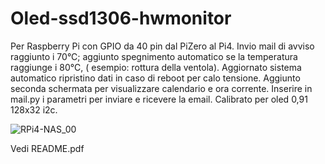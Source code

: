# Oled-ssd1306-hwmonitor
Per Raspberry Pi con GPIO da 40 pin dal PiZero al Pi4.
Invio mail di avviso raggiunto i 70°C; 
aggiunto spegnimento automatico se la temperatura raggiunge i 80°C, ( esempio: rottura della ventola).
Aggiornato sistema automatico ripristino dati in caso di reboot per calo tensione.
Aggiunto seconda schermata per visualizzare calendario e ora corrente.
Inserire in mail.py i parametri per inviare e ricevere la email.
Calibrato per oled 0,91 128x32 i2c.


![RPi4-NAS_00](https://www.schenardi.it/public/RPi4-NAS/images/RPi4-NAS_00.jpg)


Vedi README.pdf
